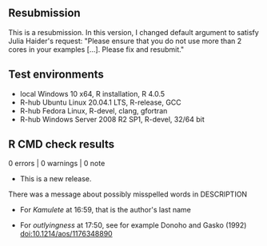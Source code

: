 ## Resubmission

This is a resubmission. In this version, I changed default argument to satisfy
Julia Haider's request: "Please ensure that you do not use more than 2 cores in
your examples [...]. Please fix and resubmit."

## Test environments

* local Windows 10 x64, R installation, R 4.0.5
* R-hub Ubuntu Linux 20.04.1 LTS, R-release, GCC
* R-hub Fedora Linux, R-devel, clang, gfortran
* R-hub Windows Server 2008 R2 SP1, R-devel, 32/64 bit

## R CMD check results

0 errors | 0 warnings | 0 note

* This is a new release.

There was a message about possibly misspelled words in DESCRIPTION

* For *Kamulete* at 16:59, that is the author's last name

* For *outlyingness* at 17:50, see for example Donoho and
Gasko (1992) <doi:10.1214/aos/1176348890>
